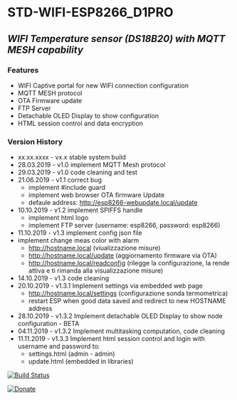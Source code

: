 # STD-WIFI-ESP8266_D1PRO
## _WIFI Temperature sensor (DS18B20) with MQTT MESH capability_
### Features
- WIFI Captive portal for new WIFI connection configuration
- MQTT MESH protocol
- OTA Firmware update
- FTP Server
- Detachable OLED Display to show configuration
- HTML session control and data encryption

### Version History

 - xx.xx.xxxx - vx.x stable system build
 - 28.03.2019 - v1.0 implement MQTT Mesh protocol
 - 29.03.2019 - v1.0 code cleaning and test
 - 21.06.2019 - v1.1 correct bug
    - implement #include guard
    - implement web browser OTA firmware Update
    - defaule address: http://esp8266-webupdate.local/update
 - 10.10.2019 - v1.2 implement SPIFFS handle
    - implement html logo
    - implement FTP server (username: esp8266, password: esp8266)
 - 11.10.2019 - v1.3 implement config json file
 - implement change meas color with alarm
     - http://hostname.local  (viualizzazione misure)
     - http://hostname.local/update (aggiornamento firmware via OTA)
     - http://hostname.local/readconfig (rilegge la configurazione, la rende attiva e ti rimanda alla visualizzazione misure)
 - 14.10.2019 - v1.3 code cleaning
 - 20.10.2019 - v1.3.1 Implement settings via embedded web page
    - http://hostname.local/settings (configurazione sonda termometrica)
    - restart ESP when good data saved and redirect to new HOSTNAME address
 - 28.10.2019 - v1.3.2 Implement detachable OLED Display to show node configuration - BETA
 - 04.11.2019 - v1.3.2 Implement multitasking computation, code cleaning
 - 11.11.2019 - v1.3.3 Implement html session control and login with username and password to:
    - settings.html (admin - admin)
    - update.html (embedded in libraries)


[![Build Status](https://travis-ci.org/joemccann/dillinger.svg?branch=master)](https://github.com/kattivik76/STD-WIFI-ESP8266_D1PRO/blob/main)

[![Donate](https://img.shields.io/badge/Donate-PayPal-green.svg)](https://www.paypal.com/donate/?hosted_button_id=38LNBHDPTZUU6)


